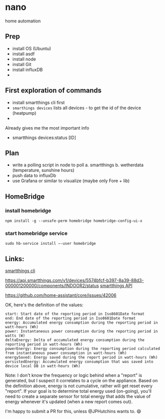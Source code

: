 # nano
home automation

## Prep

* install OS (Ubuntu)
* install asdf
* install node
* install Git
* install influxDB
* 

## First exploration of commands

* install smartthings cli first
* `smarthings devices` lists all devices - to get the id of the device (heatpump)
* 

Already gives me the most important info
* smartthings devices:status [ID]

## Plan
* write a polling script in node to poll a. smartthings b. wetherdata (temperature, sunshine hours)
* push data to influxDb
* use Grafana or similar to visualize (maybe only Fore + lib)


## HomeBridge

### install homebridge
`npm install -g --unsafe-perm homebridge homebridge-config-ui-x`

### start homebridge service
`sudo hb-service install –-user homebridge`

## Links:

[smartthings cli](https://github.com/SmartThingsCommunity/smartthings-cli)


https://api.smartthings.com/v1/devices/5574bfcf-b397-8a39-88d3-000001200000/components/INDOOR2/status
[smartthings API](https://developer.smartthings.com/docs/api/public/)


https://github.com/home-assistant/core/issues/42006

OK, here's the definition of the values:

    start: Start date of the reporting period in Iso8601Date format
    end: End date of the reporting period in Iso8601Date format
    energy: Accumulated energy consumption during the reporting period in watt-hours (Wh)
    power: Instantaneous power consumption during the reporting period in watts (W)
    deltaEnergy: Delta of accumulated energy consumption during the reporting period in watt-hours (Wh)
    powerEnergy: Energy consumption during the reporting period calculated from instantaneous power consumption in watt-hours (Wh)
    energySaved: Energy saved during the report period in watt-hours (Wh)
    persistedEnergy: Accumulated energy consumption that was saved into device local DB in watt-hours (Wh)

Note: I don't know the frequency or logic behind when a "report" is generated, but I suspect it correlates to a cycle on the appliance.
Based on the definition above, energy is not cumulative, rather will get reset every "report". If your goal is to determine total energy
used (on-going), you'll need to create a separate sensor for total energy that adds the value of energy whenever it's updated (when a new report comes out).

I'm happy to submit a PR for this, unless @JPHutchins wants to. 😄
